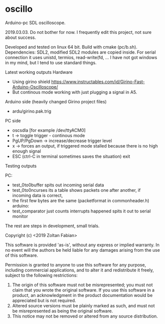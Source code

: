 # oscillo
Arduino-pc SDL oscilloscope.

2019.03.03.
Do not bother for now. I frequently edit this project, not sure about success.

Developed and tested on linux 64 bit.
Build with cmake (pc/b.sh).
Dependencies: SDL2, modified SDL2 modules are copied inside.
For serial connection it uses unistd, termios, read-write(fd, ... I have not got windows in my mind, but I tend to use standard things.

Latest working outputs
Hardware
  - Using girino shield https://www.instructables.com/id/Girino-Fast-Arduino-Oscilloscope/
  - But continous mode working with just plugging a signal in A5.
  
Arduino side (heavily changed Girino project files)
  - ardu/girino.pak.trig

PC side
  - oscsdla [for example /dev/ttyACM0]
  - t -> toggle trigger - continous mode
  - PgUP/PgDown -> increase/decrease trigger level
  - x -> forces an output, if triggered mode stalled because there is no high enough signal
  - ESC (ctrl-C in terminal sometimes saves the situation) exit


Testing outputs

PC:
  - test_0to0buffer spits out incoming serial data
  - test_0to0ncurses its a table shows packets one after another, if incoming data is correct,
  - the first few bytes are the same (packetformat in commonheader.h)
arduino:
  - test_comparator just counts interrupts happened spits it out to serial monitor

The rest are steps in development, small trials.



Copyright (c) <2019 Zoltan Fabian>

This software is provided 'as-is', without any express or implied
warranty. In no event will the authors be held liable for any damages
arising from the use of this software.

Permission is granted to anyone to use this software for any purpose,
including commercial applications, and to alter it and redistribute it
freely, subject to the following restrictions:

1. The origin of this software must not be misrepresented; you must not
   claim that you wrote the original software. If you use this software
   in a product, an acknowledgment in the product documentation would be
   appreciated but is not required.
2. Altered source versions must be plainly marked as such, and must not be
   misrepresented as being the original software.
3. This notice may not be removed or altered from any source distribution.
